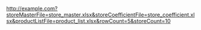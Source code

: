 http://example.com?storeMasterFile=store_master.xlsx&storeCoefficientFile=store_coefficient.xlsx&productListFile=product_list.xlsx&rowCount=5&storeCount=10
